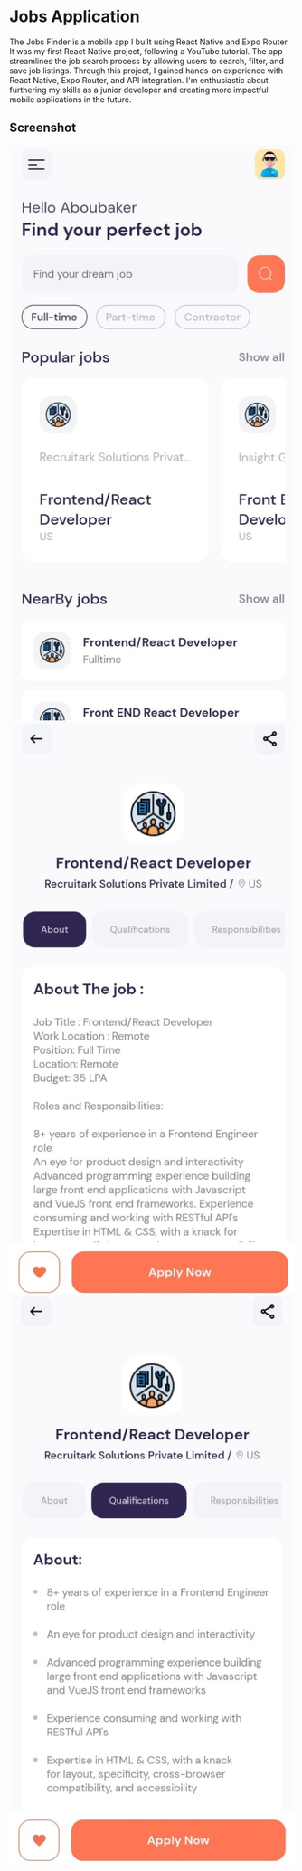 # Jobs Application
The Jobs Finder is a mobile app I built using React Native and Expo Router. It was my first React Native project, following a YouTube tutorial. The app streamlines the job search process by allowing users to search, filter, and save job listings. Through this project, I gained hands-on experience with React Native, Expo Router, and API integration. I'm enthusiastic about furthering my skills as a junior developer and creating more impactful mobile applications in the future.

## Screenshot

![Screenshot 1](./assets/images/jobs2.png)
![Screenshot 2](./assets/images/jobs1.png)
![Screenshot 3](./assets/images/jobs3.png)